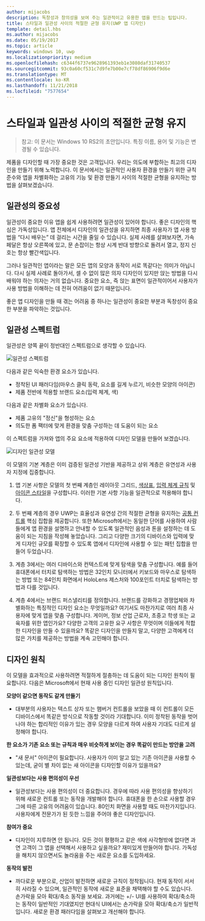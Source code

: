 ```yaml
---
author: mijacobs
description: 독창성과 창의성을 보여 주는 일관적이고 유용한 앱을 만드는 팁입니다.
title: 스타일과 일관성 사이의 적절한 균형 유지(UWP 앱 디자인)
template: detail.hbs
ms.author: mijacobs
ms.date: 05/19/2017
ms.topic: article
keywords: windows 10, uwp
ms.localizationpriority: medium
ms.openlocfilehash: c6344f6737e9628961393eb1e3080daf31740537
ms.sourcegitcommit: 93c0a60cf531c7d9fe7b00e7cf78df86906f9d6e
ms.translationtype: MT
ms.contentlocale: ko-KR
ms.lasthandoff: 11/21/2018
ms.locfileid: "7577654"
---
```

# <a name="balancing-style-and-consistency"></a>스타일과 일관성 사이의 적절한 균형 유지

 

> 참고: 이 문서는 Windows 10 RS2의 초안입니다. 특징 이름, 용어 및 기능은 변경될 수 있습니다.

제품을 디자인할 때 가장 중요한 것은 고객입니다. 우리는 의도에 부합하는 최고의 디자인을 만들기 위해 노력합니다. 이 문서에서는 일관적인 사용자 환경을 만들기 위한 규칙 준수와 앱을 차별화하는 고유의 기능 및 환경 만들기 사이의 적절한 균형을 유지하는 방법을 살펴보겠습니다. 

 
## <a name="the-importance-of-consistency"></a>일관성의 중요성
일관성이 중요한 이유 앱을 쉽게 사용하려면 일관성이 있어야 합니다. 좋은 디자인의 핵심은 가독성입니다. 앱 전체에서 디자인의 일관성을 유지하면 최종 사용자가 앱 사용 방법을 “다시 배우는” 데 걸리는 시간을 줄일 수 있습니다. 실제 사례를 살펴보자면, 가속 페달은 항상 오른쪽에 있고, 문 손잡이는 항상 시계 반대 방향으로 돌려서 열고, 정지 신호는 항상 빨간색입니다. 

그러나 일관적인 앱이라는 말은 모든 앱의 모양과 동작이 서로 똑같다는 의미가 아닙니다. 다시 실제 사례로 돌아가서, 셀 수 없이 많은 의자 디자인이 있지만 앉는 방법을 다시 배워야 하는 의자는 거의 없습니다. 중요한 요소, 즉 앉는 표면이 일관적이어서 사용자가 사용 방법을 이해하는 데 전혀 어려움이 없기 때문입니다. 

좋은 앱 디자인을 만들 때 겪는 어려움 중 하나는 일관성이 중요한 부분과 독창성이 중요한 부분을 파악하는 것입니다. 

## <a name="the-consistency-spectrum"></a>일관성 스펙트럼
 일관성은 양쪽 끝이 정반대인 스펙트럼으로 생각할 수 있습니다.


![일관성 스펙트럼](images/consistency/consistency-spectrum.png)

다음과 같은 익숙한 환경 요소가 있습니다.
-   정착된 UI 패러다임(마우스 클릭 동락, 요소를 길게 누르기, 비슷한 모양의 아이콘)
-   제품 전반에 적용할 브랜드 요소(입력 체계, 색)

다음과 같은 차별화 요소가 있습니다.
-   제품 고유의 "정신"을 형성하는 요소
-   의도한 폼 팩터에 맞게 환경을 맞춤 구성하는 데 도움이 되는 요소

이 스펙트럼을 가져와 앱의 주요 요소에 적용하여 디자인 모델을 만들어 보겠습니다. 

![디자인 일관성 모델](images/consistency/design-consistency-model.png)

이 모델의 기본 계층은 이미 검증된 일관성 기반을 제공하고 상위 계층은 유연성과 사용자 지정에 집중합니다.  

1. 앱 기본 사항은 모델의 첫 번째 계층인 레이아웃 그리드, [색상표](color.md), [입력 체계 규칙](typography.md) 및 [아이콘 스타일](icons.md)을 구성합니다. 이러한 기본 사항 기능을 일관적으로 적용해야 합니다. 

2. 두 번째 계층의 경우 UWP는 효율성과 유연성 간의 적절한 균형을 유지하는 [공통 컨트롤](../controls-and-patterns/index.md) 핵심 집합을 제공합니다. 또한 Microsoft에서는 동일한 단어를 사용하여 사람들에게 앱 환경을 설명하고 안내할 수 있도록 일관적인 음성과 톤을 설정하는 데 도움이 되는 지침을 작성해 놓았습니다. 그리고 다양한 크기의 디바이스와 입력에 맞게 디자인 규모를 확장할 수 있도록 앱에서 디자인에 사용할 수 있는 패턴 집합을 만들어 두었습니다. 
3. 계층 3에서는 여러 디바이스와 컨텍스트에 맞게 탐색을 맞춤 구성합니다. 예를 들어 휴대폰에서 터치로 탐색하는 방법은 32인치 모니터에서 키보드와 마우스로 탐색하는 방법 또는 84인치 화면에서 HoloLens 제스처와 100포인트 터치로 탐색하는 방법과 다를 것입니다.
4. 계층 4에서는 브랜드 퍼스낼리티를 정의합니다. 브랜드를 강화하고 경쟁업체와 차별화하는 특징적인 디자인 요소는 무엇일까요? 여기서도 마찬가지로 여러 최종 사용자에 맞게 앱을 맞춤 구성합니다. 게이머, 정보 산업 근로자, 초중고 학생 또는 교육자를 위한 앱인가요? 다양한 고객의 고유한 요구 사항은 무엇이며 이들에게 적합한 디자인을 만들 수 있을까요? 똑같은 디자인을 만들지 말고, 다양한 고객에게 더 많은 가치를 제공하는 방법을 계속 고민해야 합니다.  


## <a name="design-principles"></a>디자인 원칙
이 모델을 효과적으로 사용하려면 적절하게 절충하는 데 도움이 되는 디자인 원칙이 필요합니다. 다음은 Microsoft에서 현재 사용 중인 디자인 일관성 원칙입니다.

**모양이 같으면 동작도 같게 만들기**
-   대부분의 사용자는 텍스트 상자 또는 햄버거 컨트롤을 보았을 때 이 컨트롤이 모든 디바이스에서 똑같은 방식으로 작동할 것이라 기대합니다. 이미 정착된 동작을 벗어나야 하는 합리적인 이유가 있는 경우 모양을 다르게 하여 사용자 기대도 다르게 설정해야 합니다.

**한 요소가 기존 요소 또는 규칙과 매우 비슷하게 보이는 경우 똑같이 만드는 방안을 고려**
-   "새 문서" 아이콘이 필요합니다. 사용자가 이미 알고 있는 기존 아이콘을 사용할 수 있는데, 굳이 별 차이 없는 새 아이콘을 디자인할 이유가 있을까요?

**일관성보다는 사용 편의성이 우선**
-   일관성보다는 사용 편의성이 더 중요합니다. 경우에 따라 사용 편의성을 향상하기 위해 새로운 컨트롤 또는 동작을 개발해야 합니다. 휴대폰을 한 손으로 사용할 경우 그에 따른 고유의 어려움이 있습니다. 80인치 화면을 사용할 때도 마찬가지입니다. 사용자에게 전문가가 된 듯한 느낌을 주어야 좋은 디자인입니다. 

**참여가 중요**
-   디자인이 지루하면 안 됩니다. 모든 것이 평평하고 같은 색에 사각형밖에 없다면 과연 고객이 그 앱을 선택해서 사용하고 싶을까요? 재미있게 만들어야 합니다. 가독성을 해치지 않으면서도 놀라움을 주는 새로운 요소를 도입하세요. 

**동작의 발전**
-   까다로운 부분으로, 산업이 발전하면 새로운 규칙이 정착됩니다. 현재 동작이 서서히 사라질 수 있으며, 일관적인 동작에 새로운 표준을 채택해야 할 수도 있습니다. 손가락을 모아 확대/축소 동작을 보세요. 과거에는 +/- UI를 사용하여 확대/축소하는 동작이 일반적인 기대였지만 현대식 UI에서는 손가락을 모아 확대/축소가 일반적입니다. 새로운 환경 패러다임을 살펴보고 개선해야 합니다. 
